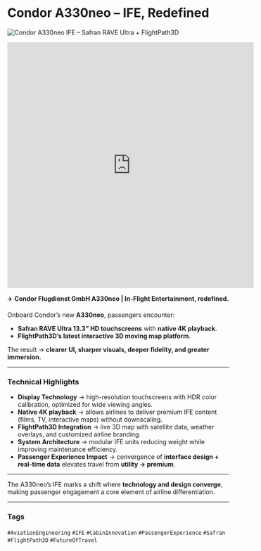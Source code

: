 # Condor A330neo – IFE, Redefined

![Condor A330neo IFE – Safran RAVE Ultra + FlightPath3D](/JPG_VID/90bc3aae-e415-4db5-aac1-2a130ffe6f98.png)

<iframe 
  src="https://youtube.com/embed/3WdhWxNF6p0" 
  width="560" 
  height="560" 
  style="aspect-ratio: 9/16;" 
  frameborder="0" 
  allowfullscreen>
</iframe>

✈️ **Condor Flugdienst GmbH A330neo | In-Flight Entertainment, redefined.**  

Onboard Condor’s new **A330neo**, passengers encounter:  
- **Safran RAVE Ultra 13.3” HD touchscreens** with **native 4K playback**.  
- **FlightPath3D’s latest interactive 3D moving map platform**.  

The result → **clearer UI, sharper visuals, deeper fidelity, and greater immersion.**  

---

### Technical Highlights
- **Display Technology** → high-resolution touchscreens with HDR color calibration, optimized for wide viewing angles.  
- **Native 4K playback** → allows airlines to deliver premium IFE content (films, TV, interactive maps) without downscaling.  
- **FlightPath3D Integration** → live 3D map with satellite data, weather overlays, and customized airline branding.  
- **System Architecture** → modular IFE units reducing weight while improving maintenance efficiency.  
- **Passenger Experience Impact** → convergence of **interface design + real-time data** elevates travel from **utility → premium**.  

---

The A330neo’s IFE marks a shift where **technology and design converge**, making passenger engagement a core element of airline differentiation.  

---

### Tags  
`#AviationEngineering` `#IFE` `#CabinInnovation` `#PassengerExperience` `#Safran` `#FlightPath3D` `#FutureOfTravel`
